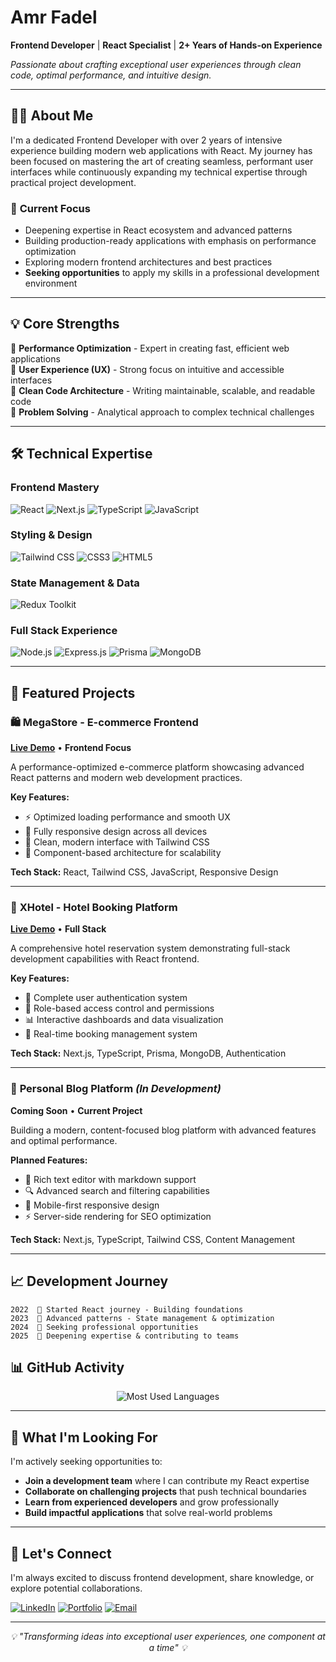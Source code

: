 # Amr Fadel

**Frontend Developer** | **React Specialist** | **2+ Years of Hands-on Experience**

*Passionate about crafting exceptional user experiences through clean code, optimal performance, and intuitive design.*

---

## 👨‍💻 About Me

I'm a dedicated Frontend Developer with over 2 years of intensive experience building modern web applications with React. My journey has been focused on mastering the art of creating seamless, performant user interfaces while continuously expanding my technical expertise through practical project development.

### 🎯 **Current Focus**
- Deepening expertise in React ecosystem and advanced patterns
- Building production-ready applications with emphasis on performance optimization
- Exploring modern frontend architectures and best practices
- **Seeking opportunities** to apply my skills in a professional development environment

---

## 💡 Core Strengths

🚀 **Performance Optimization** - Expert in creating fast, efficient web applications  
🎨 **User Experience (UX)** - Strong focus on intuitive and accessible interfaces  
🧹 **Clean Code Architecture** - Writing maintainable, scalable, and readable code  
🔧 **Problem Solving** - Analytical approach to complex technical challenges  

---

## 🛠️ Technical Expertise

### **Frontend Mastery**
![React](https://img.shields.io/badge/React-20232A?style=for-the-badge&logo=react&logoColor=61DAFB)
![Next.js](https://img.shields.io/badge/Next.js-000000?style=for-the-badge&logo=next.js&logoColor=white)
![TypeScript](https://img.shields.io/badge/TypeScript-007ACC?style=for-the-badge&logo=typescript&logoColor=white)
![JavaScript](https://img.shields.io/badge/JavaScript-F7DF1E?style=for-the-badge&logo=javascript&logoColor=black)

### **Styling & Design**
![Tailwind CSS](https://img.shields.io/badge/Tailwind_CSS-38B2AC?style=for-the-badge&logo=tailwind-css&logoColor=white)
![CSS3](https://img.shields.io/badge/CSS3-1572B6?style=for-the-badge&logo=css3&logoColor=white)
![HTML5](https://img.shields.io/badge/HTML5-E34F26?style=for-the-badge&logo=html5&logoColor=white)

### **State Management & Data**
![Redux Toolkit](https://img.shields.io/badge/Redux_Toolkit-593D88?style=for-the-badge&logo=redux&logoColor=white)

### **Full Stack Experience**
![Node.js](https://img.shields.io/badge/Node.js-43853D?style=for-the-badge&logo=node.js&logoColor=white)
![Express.js](https://img.shields.io/badge/Express.js-404D59?style=for-the-badge&logo=express&logoColor=white)
![Prisma](https://img.shields.io/badge/Prisma-3982CE?style=for-the-badge&logo=Prisma&logoColor=white)
![MongoDB](https://img.shields.io/badge/MongoDB-4EA94B?style=for-the-badge&logo=mongodb&logoColor=white)

---

## 🚀 Featured Projects

### 🛍️ **MegaStore** - E-commerce Frontend
**[Live Demo](https://medastore.vercel.app)** • **Frontend Focus**

A performance-optimized e-commerce platform showcasing advanced React patterns and modern web development practices.

**Key Features:**
- ⚡ Optimized loading performance and smooth UX
- 📱 Fully responsive design across all devices  
- 🎨 Clean, modern interface with Tailwind CSS
- 🔧 Component-based architecture for scalability

**Tech Stack:** React, Tailwind CSS, JavaScript, Responsive Design

---

### 🏨 **XHotel** - Hotel Booking Platform
**[Live Demo](https://xhotel.vercel.app)** • **Full Stack**

A comprehensive hotel reservation system demonstrating full-stack development capabilities with React frontend.

**Key Features:**
- 🔐 Complete user authentication system
- 👥 Role-based access control and permissions
- 📊 Interactive dashboards and data visualization
- 🏨 Real-time booking management system

**Tech Stack:** Next.js, TypeScript, Prisma, MongoDB, Authentication

---

### 📝 **Personal Blog Platform** *(In Development)*
**Coming Soon** • **Current Project**

Building a modern, content-focused blog platform with advanced features and optimal performance.

**Planned Features:**
- 📝 Rich text editor with markdown support
- 🔍 Advanced search and filtering capabilities
- 📱 Mobile-first responsive design
- ⚡ Server-side rendering for SEO optimization

**Tech Stack:** Next.js, TypeScript, Tailwind CSS, Content Management

---

## 📈 Development Journey

```
2022  🌱 Started React journey - Building foundations
2023  🚀 Advanced patterns - State management & optimization  
2024  💼 Seeking professional opportunities
2025  🎯 Deepening expertise & contributing to teams
```

## 📊 GitHub Activity



<div align="center">
  <img src="https://github-readme-stats.vercel.app/api/top-langs/?username=AmrFadel10&layout=compact&theme=github_dark&hide_border=true&langs_count=8" alt="Most Used Languages" />
</div>

---

## 🎯 What I'm Looking For

I'm actively seeking opportunities to:
- **Join a development team** where I can contribute my React expertise
- **Collaborate on challenging projects** that push technical boundaries  
- **Learn from experienced developers** and grow professionally
- **Build impactful applications** that solve real-world problems

---

## 🤝 Let's Connect

I'm always excited to discuss frontend development, share knowledge, or explore potential collaborations.

[![LinkedIn](https://img.shields.io/badge/LinkedIn-0077B5?style=for-the-badge&logo=linkedin&logoColor=white)](https://www.linkedin.com/in/amrfadel/)
[![Portfolio](https://img.shields.io/badge/Portfolio-FF5722?style=for-the-badge&logo=todoist&logoColor=white)](https://amr-fadel.vercel.app/)
[![Email](https://img.shields.io/badge/Email-D14836?style=for-the-badge&logo=gmail&logoColor=white)](mailto:afadel1310@gmail.com)

---



<div align="center">
  <i>💡 "Transforming ideas into exceptional user experiences, one component at a time" 💡</i>
</div>
